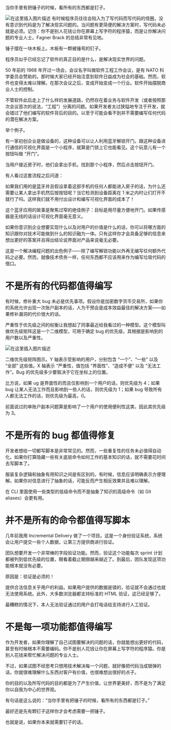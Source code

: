 当你手里有把锤子的时候，看所有的东西都是钉子。

![在这里插入图片描述](https://img-blog.csdnimg.cn/20191130235430272.png)
有时候程序员往往会陷入为了写代码而写代码的怪圈，没有意识到代码是为了解决现实问题的。当问题有更简便的解决方案时，写代码未必就是必须。记住：你不是别人花钱让你在屏幕上写字符的程序猿，而是让你解决问题的专业人士。Fagner Brack 的总结非常有见地。



锤子摆在一块木板上。木板有一颗被锤弯的钉子。






程序员似乎已经忘记了软件的真正目的是什么，是解决现实世界的问题。



50 年前的 1968 年开过一场会，会议名字叫做软件工程工作会议，是有 NATO 科学委员会赞助的。那时候大家已经开始注意到软件日益成为社会的基础。然而，软件也变得太难以理解。在那次会议之后，变成开始变成一个行业。软件开始摆脱商业人士的控制。



不管软件此后走上了什么样的发展道路，仍然存在着业务与软件开发（或者按照那次会议首次的说法，“工程”）分离的问题。如果开发者太过狭隘地专注于开发，就会错过了他们编写的软件背后的目的。以至于可能会看不到并不需要编写任何代码的潜在解决方案。



举个例子。



有一家初创企业是做设备的，这种设备可以让人利用蓝牙解锁开门。跟这种设备进行通信的可视化界面是一个小程序，就算是门锁上它也能看见。这个玩意儿有一个按钮叫做 “开门”。



当用户接近房子时，他们会拿出手机，找到那个小程序，然后点击按钮开门。



有人看过这套流程之后问道：



如果我们用的是蓝牙并且假设拿着这部手机的任何人都能进入房子的话，为什么还需要让某人拿出手机然后按按钮呢？当它检测到设备距离在 1 米之内时让们打开不就行了吗。这样我们就不用付出设计和编写可视化界面的成本了！



这个蓝牙应用的故事是聚焦过窄的绝佳例子：目标是用尽量方便地开门。如果传感器是无线的话设计可视化界面毫无意义。



如果你意识到企业想要实现什么以及对用户的价值是什么的话，你可以将哪方面的知识跟你对技术可能做到什么的知识融为一体。只有这样你才会具备足够的信息来想出更好的答案并且得出结论说界面对产品来说毫无必要。



这是一个解决编程问题的出色例子——除了编写解锁功能以外再无编写任何额外代码之必要。然而，就像技术债务一样，任何东西都不应该用来作为编写垃圾代码的借口。




# 不是所有的代码都值得编写




有时候，修补重大 bug 未必是优先事项。假设你是加密数字货币交易所，如果你的系统允许出现一次账户副本的话，人为干预会是成本效益最佳的解决方案——如果修补漏洞的代价很大的话。



严重性于优先级之间的权衡让我想起了同事最近给我看过的一种模型。这个模型叫做优先级矩阵这是一个二维模型，可用于确定 bug 的优先级，其根据是影响到的用户数以及严重性。




![在这里插入图片描述](https://img-blog.csdnimg.cn/20191130235412476.png)


二维优先级矩阵图示。Y 轴表示受影响的用户，分别包含 “一个”、“一些” 以及 “全部” 这些值。X 轴表示 “严重性，值包括 “界面性”、“造成不便” 以及 “无法工作”。Bug 的优先级多少要取决于它在坐标上的位置。



比方说，如果 ug 是界面性的而且仅影响到一个用户的话，则优先级为 4；如果 bug 让某人无法工作而且影响到一些人的话，则优先级为 1；如果 bug 导致所有人都无法工作的话，则优先级为最高，0。



前面说过的单账户副本问题算是影响了一个用户的使用便利性这类，因此其优先级为 3。



# 不是所有的 bug 都值得修复




开发者想给一切都写脚本是非常常见的。然而，一些重复性的任务未必值得自动化。如果你打算隐藏一些有关底层命令如何工作的基本知识的话，就不需要花时间去写脚本了。



服装复杂逻辑和抽象有用知识之间是有区别的。有时候，信息应该明确表示方便理解。如果你对信息进行了抽象的话，可能反而产生相反效果并且难以理解。



在 CLI 里面使用一些类型的低级命令而不是抽象了知识的高级命令（如 Git aliases）会更有用。



# 并不是所有的命令都值得写脚本




几年前我用 Incremental Delivery 做了一个项目。这是一个身份验证系统，系统会让用户提交一些个人数据，让第三方提供商进行验证。



团队想要开发一个非常棒的字段验证功能。然而，验证这个功能每次 sprint 计划都被列到低优先级的位置，眼看着截止期限越来越近了。到最后，团队发现这项功能根本就没有必要。



原因是：验证是必须的！



提供合法信息关乎用户的利益。如果用户提供的数据是错的，验证就不会通过也就无法使用系统。此外，大多数浏览器都支持标准的 HTML 验证，这已经足够了。



最糟糕的情况下，本人无法验证通过的用户会打电话给支持进行人工验证。





# 不是每一项功能都值得编写




作为开发者，如果你理解了自己试图要解决的问题的话，你就能想出更好的代码，甚至有时候根本不需要编码。你不是别人花钱让你在屏幕上写字符的程序猿。你是别人花钱来帮忙解决问题的专业人士。



不过，如果试图不经思考只想用技术解决每一个问题，就好像把代码当成银弹的话，你就很难理解什么东西对客户有价值，也很难想出很好的点子。



你的目的以及所写代码的目的都是为了产生价值，让世界更美好，而不是为了满足你以自我为中心的世界观。



有句话是这么说的：“当你手里有把锤子的时候，看所有的东西都是钉子。”



最好还是先有颗钉子这样你才会考虑需要一把锤子。



也就是说，如果你本来就需要钉子的话。